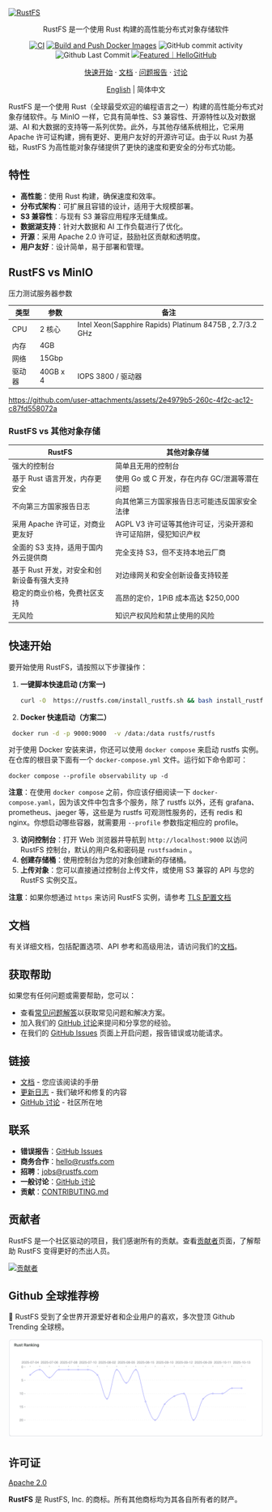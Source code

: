 [![RustFS](https://rustfs.com/images/rustfs-github.png)](https://rustfs.com)

<p align="center">RustFS 是一个使用 Rust 构建的高性能分布式对象存储软件</p >

<p align="center">
  <a href="https://github.com/rustfs/rustfs/actions/workflows/ci.yml"><img alt="CI" src="https://github.com/rustfs/rustfs/actions/workflows/ci.yml/badge.svg" /></a>
  <a href="https://github.com/rustfs/rustfs/actions/workflows/docker.yml"><img alt="Build and Push Docker Images" src="https://github.com/rustfs/rustfs/actions/workflows/docker.yml/badge.svg" /></a>
  <img alt="GitHub commit activity" src="https://img.shields.io/github/commit-activity/m/rustfs/rustfs"/>
  <img alt="Github Last Commit" src="https://img.shields.io/github/last-commit/rustfs/rustfs"/>
  <a href="https://hellogithub.com/repository/rustfs/rustfs" target="_blank"><img src="https://abroad.hellogithub.com/v1/widgets/recommend.svg?rid=b95bcb72bdc340b68f16fdf6790b7d5b&claim_uid=MsbvjYeLDKAH457&theme=small" alt="Featured｜HelloGitHub" /></a>
</p >

<p align="center">
  <a href="https://docs.rustfs.com/zh/introduction.html">快速开始</a >
  · <a href="https://docs.rustfs.com/zh/">文档</a >
  · <a href="https://github.com/rustfs/rustfs/issues">问题报告</a >
  · <a href="https://github.com/rustfs/rustfs/discussions">讨论</a >
</p >

<p align="center">
<a href="https://github.com/rustfs/rustfs/blob/main/README.md">English</a > | 简体中文
</p >

RustFS 是一个使用 Rust（全球最受欢迎的编程语言之一）构建的高性能分布式对象存储软件。与 MinIO 一样，它具有简单性、S3
兼容性、开源特性以及对数据湖、AI 和大数据的支持等一系列优势。此外，与其他存储系统相比，它采用 Apache
许可证构建，拥有更好、更用户友好的开源许可证。由于以 Rust 为基础，RustFS 为高性能对象存储提供了更快的速度和更安全的分布式功能。

## 特性

- **高性能**：使用 Rust 构建，确保速度和效率。
- **分布式架构**：可扩展且容错的设计，适用于大规模部署。
- **S3 兼容性**：与现有 S3 兼容应用程序无缝集成。
- **数据湖支持**：针对大数据和 AI 工作负载进行了优化。
- **开源**：采用 Apache 2.0 许可证，鼓励社区贡献和透明度。
- **用户友好**：设计简单，易于部署和管理。

## RustFS vs MinIO

压力测试服务器参数

| 类型  | 参数       | 备注                                                       |
|-----|----------|----------------------------------------------------------|
| CPU | 2 核心     | Intel Xeon(Sapphire Rapids) Platinum 8475B , 2.7/3.2 GHz |   |
| 内存  | 4GB      |                                                          |
| 网络  | 15Gbp    |                                                          |
| 驱动器 | 40GB x 4 | IOPS 3800 / 驱动器                                          |

<https://github.com/user-attachments/assets/2e4979b5-260c-4f2c-ac12-c87fd558072a>

### RustFS vs 其他对象存储

| RustFS                   | 其他对象存储                              |
|--------------------------|-------------------------------------|
| 强大的控制台                   | 简单且无用的控制台                           |
| 基于 Rust 语言开发，内存更安全       | 使用 Go 或 C 开发，存在内存 GC/泄漏等潜在问题        |
| 不向第三方国家报告日志              | 向其他第三方国家报告日志可能违反国家安全法律              |
| 采用 Apache 许可证，对商业更友好     | AGPL V3 许可证等其他许可证，污染开源和许可证陷阱，侵犯知识产权 |
| 全面的 S3 支持，适用于国内外云提供商     | 完全支持 S3，但不支持本地云厂商                   |
| 基于 Rust 开发，对安全和创新设备有强大支持 | 对边缘网关和安全创新设备支持较差                    |
| 稳定的商业价格，免费社区支持           | 高昂的定价，1PiB 成本高达 $250,000            |
| 无风险                      | 知识产权风险和禁止使用的风险                      |

## 快速开始

要开始使用 RustFS，请按照以下步骤操作：

1. **一键脚本快速启动 (方案一)**

   ```bash
   curl -O  https://rustfs.com/install_rustfs.sh && bash install_rustfs.sh
   ```

2. **Docker 快速启动（方案二）**

  ```bash
   docker run -d -p 9000:9000  -v /data:/data rustfs/rustfs
   ```

对于使用 Docker 安装来讲，你还可以使用 `docker compose` 来启动 rustfs 实例。在仓库的根目录下面有一个 `docker-compose.yml`
文件。运行如下命令即可：

  ```
  docker compose --profile observability up -d
  ```

**注意**：在使用 `docker compose` 之前，你应该仔细阅读一下 `docker-compose.yaml`，因为该文件中包含多个服务，除了 rustfs
以外，还有 grafana、prometheus、jaeger 等，这些是为 rustfs 可观测性服务的，还有 redis 和 nginx。你想启动哪些容器，就需要用
`--profile` 参数指定相应的 profile。

3. **访问控制台**：打开 Web 浏览器并导航到 `http://localhost:9000` 以访问 RustFS 控制台，默认的用户名和密码是
   `rustfsadmin` 。
4. **创建存储桶**：使用控制台为您的对象创建新的存储桶。
5. **上传对象**：您可以直接通过控制台上传文件，或使用 S3 兼容的 API 与您的 RustFS 实例交互。

**注意**：如果你想通过 `https` 来访问 RustFS
实例，请参考 [TLS 配置文档](https://docs.rustfs.com/zh/integration/tls-configured.html)

## 文档

有关详细文档，包括配置选项、API 参考和高级用法，请访问我们的[文档](https://docs.rustfs.com)。

## 获取帮助

如果您有任何问题或需要帮助，您可以：

- 查看[常见问题解答](https://github.com/rustfs/rustfs/discussions/categories/q-a)以获取常见问题和解决方案。
- 加入我们的 [GitHub 讨论](https://github.com/rustfs/rustfs/discussions)来提问和分享您的经验。
- 在我们的 [GitHub Issues](https://github.com/rustfs/rustfs/issues) 页面上开启问题，报告错误或功能请求。

## 链接

- [文档](https://docs.rustfs.com) - 您应该阅读的手册
- [更新日志](https://docs.rustfs.com/changelog) - 我们破坏和修复的内容
- [GitHub 讨论](https://github.com/rustfs/rustfs/discussions) - 社区所在地

## 联系

- **错误报告**：[GitHub Issues](https://github.com/rustfs/rustfs/issues)
- **商务合作**：<hello@rustfs.com>
- **招聘**：<jobs@rustfs.com>
- **一般讨论**：[GitHub 讨论](https://github.com/rustfs/rustfs/discussions)
- **贡献**：[CONTRIBUTING.md](CONTRIBUTING.md)

## 贡献者

RustFS 是一个社区驱动的项目，我们感谢所有的贡献。查看[贡献者](https://github.com/rustfs/rustfs/graphs/contributors)页面，了解帮助
RustFS 变得更好的杰出人员。

<a href="https://github.com/rustfs/rustfs/graphs/contributors">
  <img src="https://opencollective.com/rustfs/contributors.svg?width=890&limit=500&button=false" alt="贡献者"/>
</a >

## Github 全球推荐榜

🚀 RustFS 受到了全世界开源爱好者和企业用户的喜欢，多次登顶 Github Trending 全球榜。

<a href="https://trendshift.io/repositories/14181" target="_blank"><img src="https://raw.githubusercontent.com/rustfs/rustfs/refs/heads/main/docs/rustfs-trending.jpg" alt="rustfs%2Frustfs | Trendshift" /></a>

## 许可证

[Apache 2.0](https://opensource.org/licenses/Apache-2.0)

**RustFS** 是 RustFS, Inc. 的商标。所有其他商标均为其各自所有者的财产。
